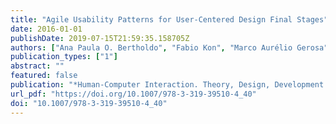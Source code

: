 ```yaml
---
title: "Agile Usability Patterns for User-Centered Design Final Stages"
date: 2016-01-01
publishDate: 2019-07-15T21:59:35.158705Z
authors: ["Ana Paula O. Bertholdo", "Fabio Kon", "Marco Aurélio Gerosa"]
publication_types: ["1"]
abstract: ""
featured: false
publication: "*Human-Computer Interaction. Theory, Design, Development and Practice - 18th International Conference, HCI International 2016, Toronto, ON, Canada, July 17-22, 2016. Proceedings, Part I*"
url_pdf: "https://doi.org/10.1007/978-3-319-39510-4_40"
doi: "10.1007/978-3-319-39510-4_40"
---
```



